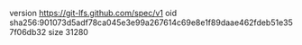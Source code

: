 version https://git-lfs.github.com/spec/v1
oid sha256:901073d5adf78ca045e3e99a267614c69e8e1f89daae462fdeb51e357f06db32
size 31280
